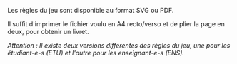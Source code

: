 Les règles du jeu sont disponible au format SVG ou PDF.

Il suffit d'imprimer le fichier voulu en A4 recto/verso et de plier la page en deux, pour obtenir un livret.

*Attention : Il existe deux versions différentes des règles du jeu, une pour les étudiant-e-s (ETU) et l'autre pour les enseignant-e-s (ENS).* 
